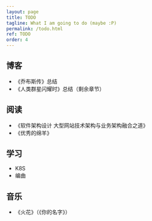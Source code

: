```yaml
---
layout: page
title: TODO
tagline: What I am going to do (maybe :P)
permalink: /todo.html
ref: TODO
order: 4
---
```


## 博客
- 《乔布斯传》总结
- 《人类群星闪耀时》总结（剩余章节）

## 阅读
- 《软件架构设计 大型网站技术架构与业务架构融合之道》
- 《优秀的绵羊》

## 学习
- K8S
- 编曲

## 音乐
- 《火花》（《你的名字》）